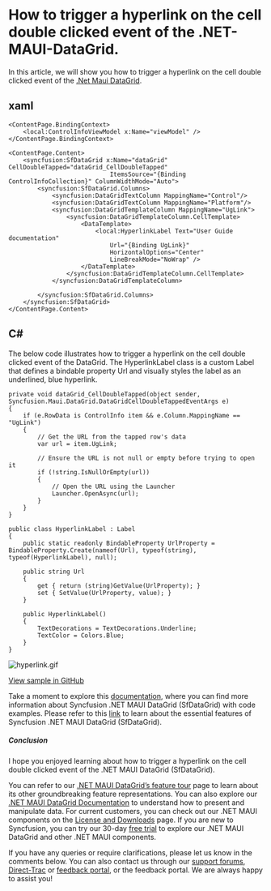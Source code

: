 # How to trigger a hyperlink on the cell double clicked event of the .NET-MAUI-DataGrid.
In this article, we will show you how to trigger a hyperlink on the cell double clicked event of the [.Net Maui DataGrid](https://www.syncfusion.com/maui-controls/maui-datagrid).

## xaml
```
<ContentPage.BindingContext>
    <local:ControlInfoViewModel x:Name="viewModel" />
</ContentPage.BindingContext>

<ContentPage.Content>
    <syncfusion:SfDataGrid x:Name="dataGrid" CellDoubleTapped="dataGrid_CellDoubleTapped"
                            ItemsSource="{Binding ControlInfoCollection}" ColumnWidthMode="Auto">
        <syncfusion:SfDataGrid.Columns>
            <syncfusion:DataGridTextColumn MappingName="Control"/>
            <syncfusion:DataGridTextColumn MappingName="Platform"/>
            <syncfusion:DataGridTemplateColumn MappingName="UgLink">
                <syncfusion:DataGridTemplateColumn.CellTemplate>
                    <DataTemplate>
                        <local:HyperlinkLabel Text="User Guide documentation"
                            Url="{Binding UgLink}"
                            HorizontalOptions="Center"
                            LineBreakMode="NoWrap" />
                    </DataTemplate>
                </syncfusion:DataGridTemplateColumn.CellTemplate>
            </syncfusion:DataGridTemplateColumn>
                                            
        </syncfusion:SfDataGrid.Columns>
    </syncfusion:SfDataGrid>
</ContentPage.Content>
```

## C#
The below code illustrates how to trigger a hyperlink on the cell double clicked event of the DataGrid. The HyperlinkLabel class is a custom Label that defines a bindable property Url and visually styles the label as an underlined, blue hyperlink.
```
private void dataGrid_CellDoubleTapped(object sender, Syncfusion.Maui.DataGrid.DataGridCellDoubleTappedEventArgs e)
{
    if (e.RowData is ControlInfo item && e.Column.MappingName == "UgLink")
    {
        // Get the URL from the tapped row's data
        var url = item.UgLink;

        // Ensure the URL is not null or empty before trying to open it
        if (!string.IsNullOrEmpty(url))
        {
            // Open the URL using the Launcher
            Launcher.OpenAsync(url);
        }
    }
}

public class HyperlinkLabel : Label
{
    public static readonly BindableProperty UrlProperty = BindableProperty.Create(nameof(Url), typeof(string), typeof(HyperlinkLabel), null);

    public string Url
    {
        get { return (string)GetValue(UrlProperty); }
        set { SetValue(UrlProperty, value); }
    }

    public HyperlinkLabel()
    {
        TextDecorations = TextDecorations.Underline;
        TextColor = Colors.Blue;
    }
}
```

 ![hyperlink.gif](https://support.syncfusion.com/kb/agent/attachment/inline?token=eyJhbGciOiJodHRwOi8vd3d3LnczLm9yZy8yMDAxLzA0L3htbGRzaWctbW9yZSNobWFjLXNoYTI1NiIsInR5cCI6IkpXVCJ9.eyJpZCI6IjI5NjAzIiwib3JnaWQiOiIzIiwiaXNzIjoic3VwcG9ydC5zeW5jZnVzaW9uLmNvbSJ9.vIxhl6CaDirc2hgZcjSympye8X7Dz-V-5dapIeBszSI)

[View sample in GitHub](https://github.com/SyncfusionExamples/How-to-trigger-a-hyperlink-on-the-cell-Double-clicked-event-of-.NET-MAUI-DataGrid)

Take a moment to explore this [documentation](https://help.syncfusion.com/maui/datagrid/overview), where you can find more information about Syncfusion .NET MAUI DataGrid (SfDataGrid) with code examples. Please refer to this [link](https://www.syncfusion.com/maui-controls/maui-datagrid) to learn about the essential features of Syncfusion .NET MAUI DataGrid (SfDataGrid).
 
##### Conclusion
 
I hope you enjoyed learning about how to trigger a hyperlink on the cell double clicked event of the .NET MAUI DataGrid (SfDataGrid).
 
You can refer to our [.NET MAUI DataGrid’s feature tour](https://www.syncfusion.com/maui-controls/maui-datagrid) page to learn about its other groundbreaking feature representations. You can also explore our [.NET MAUI DataGrid Documentation](https://help.syncfusion.com/maui/datagrid/getting-started) to understand how to present and manipulate data. 
For current customers, you can check out our .NET MAUI components on the [License and Downloads](https://www.syncfusion.com/sales/teamlicense) page. If you are new to Syncfusion, you can try our 30-day [free trial](https://www.syncfusion.com/downloads/maui) to explore our .NET MAUI DataGrid and other .NET MAUI components.
 
If you have any queries or require clarifications, please let us know in the comments below. You can also contact us through our [support forums](https://www.syncfusion.com/forums), [Direct-Trac](https://support.syncfusion.com/create) or [feedback portal](https://www.syncfusion.com/feedback/maui?control=sfdatagrid), or the feedback portal. We are always happy to assist you!
